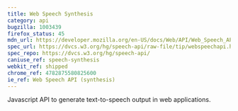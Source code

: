 ```yaml
---
title: Web Speech Synthesis
category: api
bugzilla: 1003439
firefox_status: 45
mdn_url: https://developer.mozilla.org/en-US/docs/Web/API/Web_Speech_API#Speech_synthesis
spec_url: https://dvcs.w3.org/hg/speech-api/raw-file/tip/webspeechapi.html
spec_repo: https://dvcs.w3.org/hg/speech-api/
caniuse_ref: speech-synthesis
webkit_ref: shipped
chrome_ref: 4782875580825600
ie_ref: Web Speech API (synthesis)
---
```


Javascript API to generate text-to-speech output in web applications.
